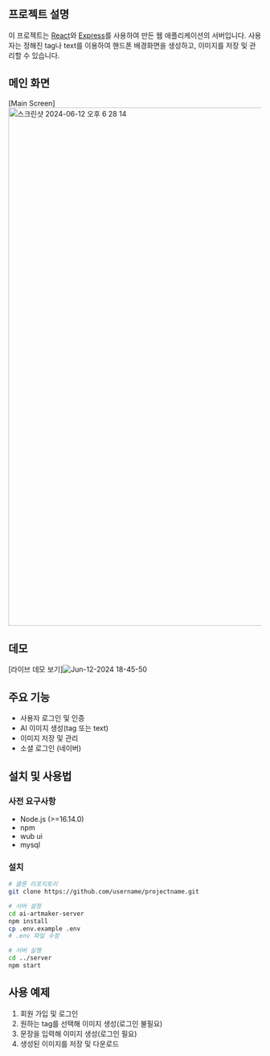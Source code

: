 ## 프로젝트 설명

이 프로젝트는 [React](https://reactjs.org/)와 [Express](https://expressjs.com/)를 사용하여 만든 웹 애플리케이션의 서버입니다. 사용자는 정해진 tag나 text를 이용하여 핸드폰 배경화면을 생성하고, 이미지를 저장 및 관리할 수 있습니다.

## 메인 화면

[Main Screen]<img width="1031" alt="스크린샷 2024-06-12 오후 6 28 14" src="https://github.com/kaisiok/ai-artmaker-server/assets/95914687/57461d02-bbb7-4b15-8485-3e79e10666d4">


## 데모

[라이브 데모 보기]![Jun-12-2024 18-45-50](https://github.com/kaisiok/ai-artmaker-server/assets/95914687/b66b218e-055b-4803-bb4c-c90db490a549)

## 주요 기능

- 사용자 로그인 및 인증
- AI 이미지 생성(tag 또는 text)
- 이미지 저장 및 관리
- 소셜 로그인 (네이버)

## 설치 및 사용법

### 사전 요구사항

- Node.js (>=16.14.0)
- npm
- wub ui
- mysql

### 설치

```sh
# 클론 리포지토리
git clone https://github.com/username/projectname.git

# 서버 설정
cd ai-artmaker-server
npm install
cp .env.example .env
# .env 파일 수정

# 서버 실행
cd ../server
npm start
```

## 사용 예제

1. 회원 가입 및 로그인
2. 원하는 tag를 선택해 이미지 생성(로그인 불필요)
3. 문장을 입력해 이미지 생성(로그인 필요)
4. 생성된 이미지를 저장 및 다운로드
